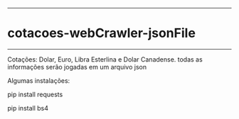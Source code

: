 -------------------------------------------------

# cotacoes-webCrawler-jsonFile

-------------------------------------------------



Cotações: Dolar, Euro, Libra Esterlina e Dolar Canadense.
todas as informações serão jogadas em um arquivo json


Algumas instalações:

pip install requests

pip install bs4 
